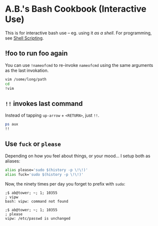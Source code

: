 # A.B.'s Bash Cookbook (Interactive Use)

This is for interactive bash use – eg. using it _as a shell_.  For programming, see [Shell Scripting](Shell.Scripting.md).

## !foo to run foo again

You can use `!nameofcmd` to re-invoke `nameofcmd` using the same arguments as the last invokation. 

```bash
vim /some/long/path
cd
!vim
```

## `!!` invokes last command

Instead of tapping `up-arrow` + `<RETURN>`, just `!!`.

```bash
ps aux 
!!
```

## Use `fuck` or `please`

Depending on how you feel about things, or your mood… I setup both as aliases:

```bash
alias please='sudo $(history -p \!\!)'
alias fuck='sudo $(history -p \!\!)'
```

Now, the ninety times per day you forget to prefix with `sudo`:

```text
;$ ab@tower; ~; 1; 10355
; vipw 
bash: vipw: command not found

;$ ab@tower; ~; 1; 10355
; please
vipw: /etc/passwd is unchanged
```

